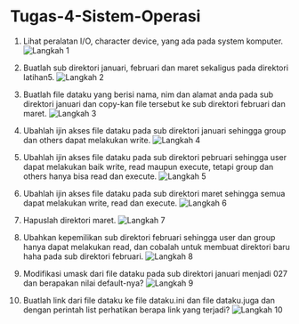 # Tugas-4-Sistem-Operasi

1. Lihat peralatan I/O, character device, yang ada pada system komputer.
   ![Langkah 1](https://github.com/superapple8x/Tugas-4-Sistem-Operasi/blob/main/1.png)

2. Buatlah sub direktori januari, februari dan maret sekaligus pada direktori latihan5.
   ![Langkah 2](https://github.com/superapple8x/Tugas-4-Sistem-Operasi/blob/main/2.png)

3. Buatlah file dataku yang berisi nama, nim dan alamat anda pada sub direktori januari dan copy-kan file tersebut ke sub direktori februari dan maret.
   ![Langkah 3](https://github.com/superapple8x/Tugas-4-Sistem-Operasi/blob/main/3.png)

4. Ubahlah ijin akses file dataku pada sub direktori januari sehingga group dan others dapat melakukan write.
   ![Langkah 4](https://github.com/superapple8x/Tugas-4-Sistem-Operasi/blob/main/4.png)

5. Ubahlah ijin akses file dataku pada sub direktori pebruari sehingga user dapat melakukan baik write, read maupun execute, tetapi group dan others hanya bisa read dan execute.
   ![Langkah 5](https://github.com/superapple8x/Tugas-4-Sistem-Operasi/blob/main/5.png)

6. Ubahlah ijin akses file dataku pada sub direktori maret sehingga semua dapat melakukan write, read dan execute.
   ![Langkah 6](https://github.com/superapple8x/Tugas-4-Sistem-Operasi/blob/main/6.png)

7. Hapuslah direktori maret.
   ![Langkah 7](https://github.com/superapple8x/Tugas-4-Sistem-Operasi/blob/main/7.png)

8. Ubahkan kepemilikan sub direktori februari sehingga user dan group hanya dapat melakukan read, dan cobalah untuk membuat direktori baru haha pada sub direktori februari.
   ![Langkah 8](https://github.com/superapple8x/Tugas-4-Sistem-Operasi/blob/main/8.png)

9. Modifikasi umask dari file dataku pada sub direktori januari menjadi 027 dan berapakan nilai default-nya?
   ![Langkah 9](https://github.com/superapple8x/Tugas-4-Sistem-Operasi/blob/main/9.png)

10. Buatlah link dari file dataku ke file dataku.ini dan file dataku.juga dan dengan perintah list perhatikan berapa link yang terjadi?
    ![Langkah 10](https://github.com/superapple8x/Tugas-4-Sistem-Operasi/blob/main/10.png)

